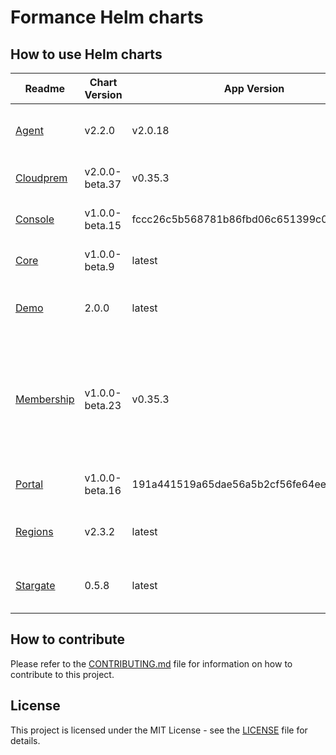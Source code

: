 # Formance Helm charts 

## How to use Helm charts

| Readme | Chart Version | App Version | Description | Hub |
|--------|---------------|-------------|-------------|-----|
| [Agent](./charts/agent/README.md) | v2.2.0 |v2.0.18 | Formance Membership Agent Helm Chart | [![Artifact HUB](https://img.shields.io/endpoint?url=https://artifacthub.io/badge/repository/agent)](https://artifacthub.io/packages/search?repo=agent) |
| [Cloudprem](./charts/cloudprem/README.md) | v2.0.0-beta.37 |v0.35.3 | Formance control-plane | [![Artifact HUB](https://img.shields.io/endpoint?url=https://artifacthub.io/badge/repository/cloudprem)](https://artifacthub.io/packages/search?repo=cloudprem) |
| [Console](./charts/console/README.md) | v1.0.0-beta.15 |fccc26c5b568781b86fbd06c651399c0edd67bac | Formance Console | [![Artifact HUB](https://img.shields.io/endpoint?url=https://artifacthub.io/badge/repository/console)](https://artifacthub.io/packages/search?repo=console) |
| [Core](./charts/core/README.md) | v1.0.0-beta.9 |latest | Formance Core Library | [![Artifact HUB](https://img.shields.io/endpoint?url=https://artifacthub.io/badge/repository/core)](https://artifacthub.io/packages/search?repo=core) |
| [Demo](./charts/demo/README.md) | 2.0.0 |latest | Formance Private Regions Demo | [![Artifact HUB](https://img.shields.io/endpoint?url=https://artifacthub.io/badge/repository/demo)](https://artifacthub.io/packages/search?repo=demo) |
| [Membership](./charts/membership/README.md) | v1.0.0-beta.23 |v0.35.3 | Formance Membership API. Manage stacks, organizations, regions, invitations, users, roles, and permissions. | [![Artifact HUB](https://img.shields.io/endpoint?url=https://artifacthub.io/badge/repository/membership)](https://artifacthub.io/packages/search?repo=membership) |
| [Portal](./charts/portal/README.md) | v1.0.0-beta.16 |191a441519a65dae56a5b2cf56fe64eee03fc059 | Formance Portal | [![Artifact HUB](https://img.shields.io/endpoint?url=https://artifacthub.io/badge/repository/portal)](https://artifacthub.io/packages/search?repo=portal) |
| [Regions](./charts/regions/README.md) | v2.3.2 |latest | Formance Private Regions Helm Chart | [![Artifact HUB](https://img.shields.io/endpoint?url=https://artifacthub.io/badge/repository/regions)](https://artifacthub.io/packages/search?repo=regions) |
| [Stargate](./charts/stargate/README.md) | 0.5.8 |latest | Formance Stargate gRPC Gateway | [![Artifact HUB](https://img.shields.io/endpoint?url=https://artifacthub.io/badge/repository/stargate)](https://artifacthub.io/packages/search?repo=stargate) |

## How to contribute

Please refer to the [CONTRIBUTING.md](./CONTRIBUTING.md) file for information on how to contribute to this project.

## License

This project is licensed under the MIT License - see the [LICENSE](./LICENSE) file for details.

